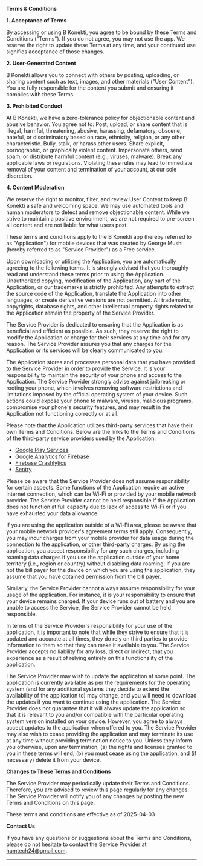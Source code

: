 **Terms & Conditions**  

**1. Acceptance of Terms**

By accessing or using B Konekti, you agree to be bound by these Terms and Conditions ("Terms"). If you do not agree, you may not use the app. We reserve the right to update these Terms at any time, and your continued use signifies acceptance of those changes.

**2. User-Generated Content**

B Konekti allows you to connect with others by posting, uploading, or sharing content such as text, images, and other materials ("User Content"). You are fully responsible for the content you submit and ensuring it complies with these Terms.

**3. Prohibited Conduct**

At B Konekti, we have a zero-tolerance policy for objectionable content and abusive behavior. You agree not to:
Post, upload, or share content that is illegal, harmful, threatening, abusive, harassing, defamatory, obscene, hateful, or discriminatory based on race, ethnicity, religion, or any other characteristic.
Bully, stalk, or harass other users.
Share explicit, pornographic, or graphically violent content.
Impersonate others, send spam, or distribute harmful content (e.g., viruses, malware).
Break any applicable laws or regulations.
Violating these rules may lead to immediate removal of your content and termination of your account, at our sole discretion.

**4. Content Moderation**

We reserve the right to monitor, filter, and review User Content to keep B Konekti a safe and welcoming space. We may use automated tools and human moderators to detect and remove objectionable content. While we strive to maintain a positive environment, we are not required to pre-screen all content and are not liable for what users post.


These terms and conditions apply to the B Konekti app (hereby referred to as "Application") for mobile devices that was created by George Mushi (hereby referred to as "Service Provider") as a Free service.

Upon downloading or utilizing the Application, you are automatically agreeing to the following terms. It is strongly advised that you thoroughly read and understand these terms prior to using the Application. Unauthorized copying, modification of the Application, any part of the Application, or our trademarks is strictly prohibited. Any attempts to extract the source code of the Application, translate the Application into other languages, or create derivative versions are not permitted. All trademarks, copyrights, database rights, and other intellectual property rights related to the Application remain the property of the Service Provider.

The Service Provider is dedicated to ensuring that the Application is as beneficial and efficient as possible. As such, they reserve the right to modify the Application or charge for their services at any time and for any reason. The Service Provider assures you that any charges for the Application or its services will be clearly communicated to you.

The Application stores and processes personal data that you have provided to the Service Provider in order to provide the Service. It is your responsibility to maintain the security of your phone and access to the Application. The Service Provider strongly advise against jailbreaking or rooting your phone, which involves removing software restrictions and limitations imposed by the official operating system of your device. Such actions could expose your phone to malware, viruses, malicious programs, compromise your phone's security features, and may result in the Application not functioning correctly or at all.

Please note that the Application utilizes third-party services that have their own Terms and Conditions. Below are the links to the Terms and Conditions of the third-party service providers used by the Application:

*   [Google Play Services](https://policies.google.com/terms)
*   [Google Analytics for Firebase](https://www.google.com/analytics/terms/)
*   [Firebase Crashlytics](https://firebase.google.com/terms/crashlytics)
*   [Sentry](https://sentry.io/terms/)

Please be aware that the Service Provider does not assume responsibility for certain aspects. Some functions of the Application require an active internet connection, which can be Wi-Fi or provided by your mobile network provider. The Service Provider cannot be held responsible if the Application does not function at full capacity due to lack of access to Wi-Fi or if you have exhausted your data allowance.

If you are using the application outside of a Wi-Fi area, please be aware that your mobile network provider's agreement terms still apply. Consequently, you may incur charges from your mobile provider for data usage during the connection to the application, or other third-party charges. By using the application, you accept responsibility for any such charges, including roaming data charges if you use the application outside of your home territory (i.e., region or country) without disabling data roaming. If you are not the bill payer for the device on which you are using the application, they assume that you have obtained permission from the bill payer.

Similarly, the Service Provider cannot always assume responsibility for your usage of the application. For instance, it is your responsibility to ensure that your device remains charged. If your device runs out of battery and you are unable to access the Service, the Service Provider cannot be held responsible.

In terms of the Service Provider's responsibility for your use of the application, it is important to note that while they strive to ensure that it is updated and accurate at all times, they do rely on third parties to provide information to them so that they can make it available to you. The Service Provider accepts no liability for any loss, direct or indirect, that you experience as a result of relying entirely on this functionality of the application.

The Service Provider may wish to update the application at some point. The application is currently available as per the requirements for the operating system (and for any additional systems they decide to extend the availability of the application to) may change, and you will need to download the updates if you want to continue using the application. The Service Provider does not guarantee that it will always update the application so that it is relevant to you and/or compatible with the particular operating system version installed on your device. However, you agree to always accept updates to the application when offered to you. The Service Provider may also wish to cease providing the application and may terminate its use at any time without providing termination notice to you. Unless they inform you otherwise, upon any termination, (a) the rights and licenses granted to you in these terms will end; (b) you must cease using the application, and (if necessary) delete it from your device.

**Changes to These Terms and Conditions**

The Service Provider may periodically update their Terms and Conditions. Therefore, you are advised to review this page regularly for any changes. The Service Provider will notify you of any changes by posting the new Terms and Conditions on this page.

These terms and conditions are effective as of 2025-04-03

**Contact Us**

If you have any questions or suggestions about the Terms and Conditions, please do not hesitate to contact the Service Provider at humtech24@gmail.com.

* * *

